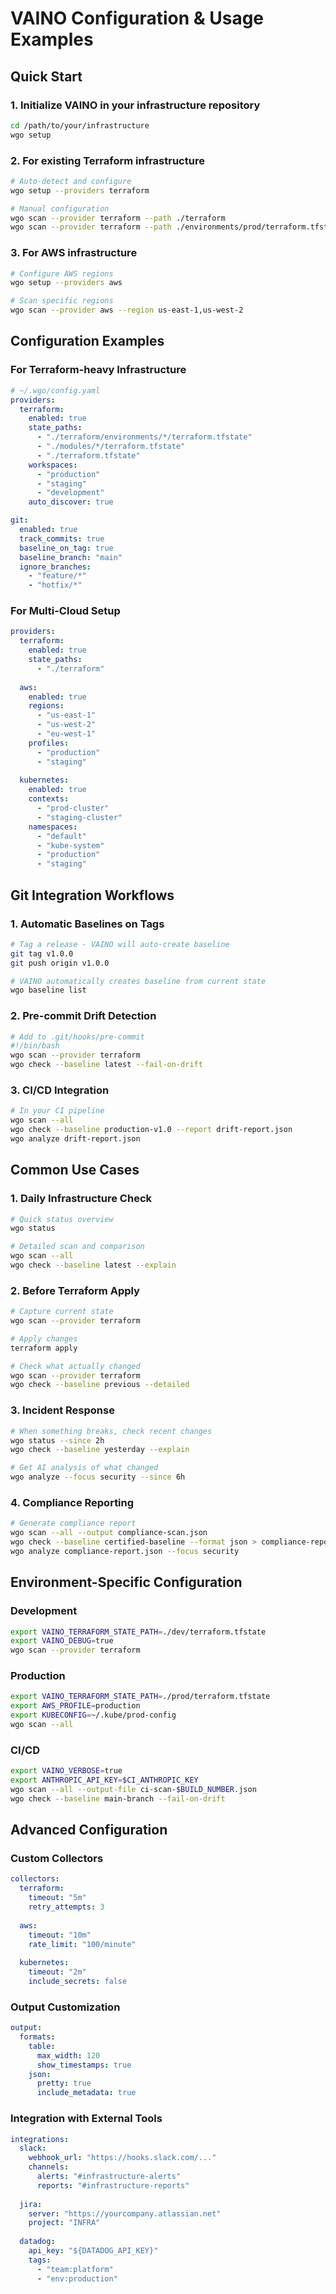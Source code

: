 # VAINO Configuration & Usage Examples

## Quick Start

### 1. Initialize VAINO in your infrastructure repository
```bash
cd /path/to/your/infrastructure
wgo setup
```

### 2. For existing Terraform infrastructure
```bash
# Auto-detect and configure
wgo setup --providers terraform

# Manual configuration
wgo scan --provider terraform --path ./terraform
wgo scan --provider terraform --path ./environments/prod/terraform.tfstate
```

### 3. For AWS infrastructure
```bash
# Configure AWS regions
wgo setup --providers aws

# Scan specific regions
wgo scan --provider aws --region us-east-1,us-west-2
```

## Configuration Examples

### For Terraform-heavy Infrastructure
```yaml
# ~/.wgo/config.yaml
providers:
  terraform:
    enabled: true
    state_paths:
      - "./terraform/environments/*/terraform.tfstate"
      - "./modules/*/terraform.tfstate" 
      - "./terraform.tfstate"
    workspaces:
      - "production"
      - "staging"
      - "development"
    auto_discover: true

git:
  enabled: true
  track_commits: true
  baseline_on_tag: true
  baseline_branch: "main"
  ignore_branches:
    - "feature/*"
    - "hotfix/*"
```

### For Multi-Cloud Setup
```yaml
providers:
  terraform:
    enabled: true
    state_paths:
      - "./terraform"
      
  aws:
    enabled: true
    regions:
      - "us-east-1"
      - "us-west-2"
      - "eu-west-1" 
    profiles:
      - "production"
      - "staging"
      
  kubernetes:
    enabled: true
    contexts:
      - "prod-cluster"
      - "staging-cluster"
    namespaces:
      - "default"
      - "kube-system"
      - "production"
      - "staging"
```

## Git Integration Workflows

### 1. Automatic Baselines on Tags
```bash
# Tag a release - VAINO will auto-create baseline
git tag v1.0.0
git push origin v1.0.0

# VAINO automatically creates baseline from current state
wgo baseline list
```

### 2. Pre-commit Drift Detection
```bash
# Add to .git/hooks/pre-commit
#!/bin/bash
wgo scan --provider terraform
wgo check --baseline latest --fail-on-drift
```

### 3. CI/CD Integration
```bash
# In your CI pipeline
wgo scan --all
wgo check --baseline production-v1.0 --report drift-report.json
wgo analyze drift-report.json
```

## Common Use Cases

### 1. Daily Infrastructure Check
```bash
# Quick status overview
wgo status

# Detailed scan and comparison
wgo scan --all
wgo check --baseline latest --explain
```

### 2. Before Terraform Apply
```bash
# Capture current state
wgo scan --provider terraform

# Apply changes
terraform apply

# Check what actually changed
wgo scan --provider terraform
wgo check --baseline previous --detailed
```

### 3. Incident Response
```bash
# When something breaks, check recent changes
wgo status --since 2h
wgo check --baseline yesterday --explain

# Get AI analysis of what changed
wgo analyze --focus security --since 6h
```

### 4. Compliance Reporting
```bash
# Generate compliance report
wgo scan --all --output compliance-scan.json
wgo check --baseline certified-baseline --format json > compliance-report.json
wgo analyze compliance-report.json --focus security
```

## Environment-Specific Configuration

### Development
```bash
export VAINO_TERRAFORM_STATE_PATH=./dev/terraform.tfstate
export VAINO_DEBUG=true
wgo scan --provider terraform
```

### Production
```bash
export VAINO_TERRAFORM_STATE_PATH=./prod/terraform.tfstate
export AWS_PROFILE=production
export KUBECONFIG=~/.kube/prod-config
wgo scan --all
```

### CI/CD
```bash
export VAINO_VERBOSE=true
export ANTHROPIC_API_KEY=$CI_ANTHROPIC_KEY
wgo scan --all --output-file ci-scan-$BUILD_NUMBER.json
wgo check --baseline main-branch --fail-on-drift
```

## Advanced Configuration

### Custom Collectors
```yaml
collectors:
  terraform:
    timeout: "5m"
    retry_attempts: 3
    
  aws:
    timeout: "10m"
    rate_limit: "100/minute"
    
  kubernetes:
    timeout: "2m"
    include_secrets: false
```

### Output Customization
```yaml
output:
  formats:
    table:
      max_width: 120
      show_timestamps: true
    json:
      pretty: true
      include_metadata: true
```

### Integration with External Tools
```yaml
integrations:
  slack:
    webhook_url: "https://hooks.slack.com/..."
    channels:
      alerts: "#infrastructure-alerts"
      reports: "#infrastructure-reports"
      
  jira:
    server: "https://yourcompany.atlassian.net"
    project: "INFRA"
    
  datadog:
    api_key: "${DATADOG_API_KEY}"
    tags:
      - "team:platform"
      - "env:production"
```